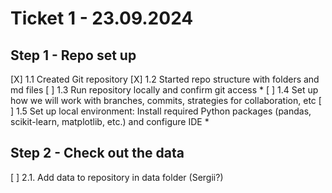 # Ticket 1 - 23.09.2024

## Step 1 - Repo set up
[X] 1.1 Created Git repository 
[X] 1.2 Started repo structure with folders and md files
[ ] 1.3 Run repository locally and confirm git access *
[ ] 1.4 Set up how we will work with branches, commits, strategies for collaboration, etc
[ ] 1.5 Set up local environment: Install required Python packages (pandas, scikit-learn, matplotlib, etc.) and configure IDE *

## Step 2 - Check out the data
[ ] 2.1. Add data to repository in data folder (Sergii?)
